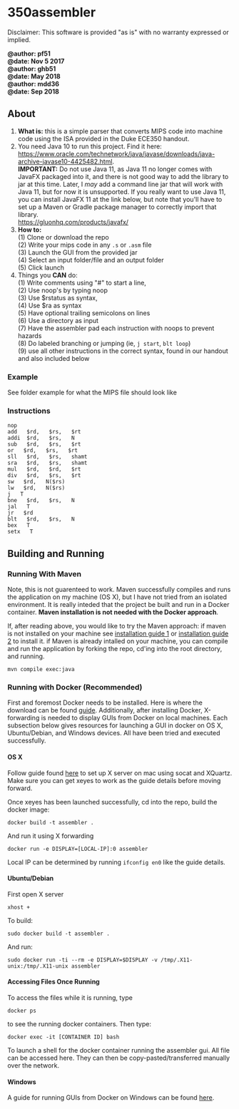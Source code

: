 # 350assembler

Disclaimer: This software is provided "as is" with no warranty expressed or implied.

**@author: pf51**  
**@date: Nov 5 2017**  
**@author: ghb51**  
**@date: May 2018**  
**@author: mdd36**  
**@date: Sep 2018**  


## About

1. **What is:** this is a simple parser that converts MIPS code into machine code using the ISA provided in the Duke ECE350 handout.
2. You need Java 10 to run this project. Find it here: https://www.oracle.com/technetwork/java/javase/downloads/java-archive-javase10-4425482.html.   
**IMPORTANT:** Do not use Java 11, as Java 11 no longer comes with JavaFX packaged into it, and there is not good way to add the library to jar at this time. Later, I *may* add a command line jar that will work with Java 11, but for now it is unsupported. If you really want to use Java 11, you can install JavaFX 11 at the link below, but note that you'll have to set up a Maven or Gradle package manager to correctly import that library.  
https://gluonhq.com/products/javafx/
3. **How to:**   
(1) Clone or download the repo  
(2) Write your mips code in any `.s` or `.asm` file   
(3) Launch the GUI from the provided jar  
(4) Select an input folder/file and an output folder  
(5) Click launch
4. Things you **CAN** do:  
(1) Write comments using "#" to start a line,  
(2) Use noop's by typing noop  
(3) Use $rstatus as syntax,  
(4) Use $ra as syntax  
(5) Have optional trailing semicolons on lines  
(6) Use a directory as input  
(7) Have the assembler pad each instruction with noops to prevent hazards  
(8) Do labeled branching or jumping (ie, `j start`, `blt loop`)  
(9) use all other instructions in the correct syntax, found in our handout and also included below 

### Example
See folder example for what the MIPS file should look like

### Instructions

    nop
    add   $rd,   $rs,   $rt
    addi  $rd,   $rs,   N
    sub   $rd,   $rs,   $rt
    or   $rd,   $rs,   $rt
    sll   $rd,   $rs,   shamt
    sra   $rd,   $rs,   shamt
    mul   $rd,   $rd,   $rt
    div   $rd,   $rs,   $rt
    sw   $rd,   N($rs)
    lw   $rd,   N($rs)
    j   T
    bne   $rd,   $rs,   N
    jal   T
    jr   $rd
    blt   $rd,   $rs,   N
    bex   T
    setx   T

## Building and Running

### Running With Maven

Note, this is not guarenteed to work. Maven successfully compiles and runs the application on my machine (OS X), but I have not tried from an isolated environment. It is really inteded that the project be built and run in a Docker container. **Maven installation is not needed with the Docker approach**.

If, after reading above, you would like to try the Maven approach: if maven is not installed on your machine see [installation guide 1](https://www.baeldung.com/install-maven-on-windows-linux-mac) or [installation guide 2](https://maven.apache.org/install.html) to install it. if Maven is already intalled on your machine, you can compile and run the application by forking the repo, cd'ing into the root directory, and running.

```mvn compile exec:java```

### Running with Docker (Recommended)

First and foremost Docker needs to be installed. Here is where the download can be found [guide](https://docs.docker.com/v17.09/engine/installation/). Additionally, after installing Docker, X-forwarding is needed to display GUIs from Docker on local machines. Each subsection below gives resources for launching a GUI in docker on OS X, Ubuntu/Debian, and Windows devices. All have been tried and executed successfully.

#### OS X

Follow guide found [here](https://cntnr.io/running-guis-with-docker-on-mac-os-x-a14df6a76efc) to set up X server on mac using socat and XQuartz. Make sure you can get xeyes to work as the guide details before moving forward. 

Once xeyes has been launched successfully, cd into the repo, build the docker image:

```docker build -t assembler .```

And run it using X forwarding

```docker run -e DISPLAY=[LOCAL-IP]:0 assembler```

Local IP can be determined by running ```ifconfig en0``` like the guide details.

#### Ubuntu/Debian

First open X server

```xhost +```

To build:

```sudo docker build -t assembler .```

And run:

```sudo docker run -ti --rm -e DISPLAY=$DISPLAY -v /tmp/.X11-unix:/tmp/.X11-unix assembler```

#### Accessing Files Once Running

To access the files while it is running, type 

```docker ps```

to see the running docker containers. Then type:

```docker exec -it [CONTAINER ID] bash```

To launch a shell for the docker container running the assembler gui. All file can be accessed here. They can then be copy-pasted/transferred manually over the network.

#### Windows

A guide for running GUIs from Docker on Windows can be found [here](https://dev.to/darksmile92/run-gui-app-in-linux-docker-container-on-windows-host-4kde?fbclid=IwAR3p33nNvxwTTcJANpkfBGNTEWHP35XCXo9eMlGXFwdDYxB_kWwnsXSE2KQ).
